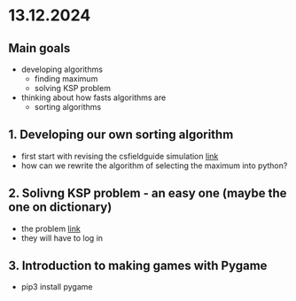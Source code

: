 # 13.12.2024

## Main goals

- developing algorithms
  - finding maximum
  - solving KSP problem
- thinking about how fasts algorithms are
  - sorting algorithms

## 1. Developing our own sorting algorithm

- first start with revising the csfieldguide simulation [link](https://www.csfieldguide.org.nz/en/interactives/sorting-algorithms/)
- how can we rewrite the algorithm of selecting the maximum into python?

## 2. Solivng KSP problem - an easy one (maybe the one on dictionary)

- the problem [link](https://ksp.mff.cuni.cz/z/ulohy/36/zadani1.html#task-36-Z1-1)
- they will have to log in

## 3. Introduction to making games with Pygame

- pip3 install pygame
